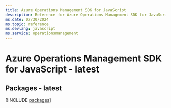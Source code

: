 ```yaml
---
title: Azure Operations Management SDK for JavaScript
description: Reference for Azure Operations Management SDK for JavaScript
ms.date: 07/30/2024
ms.topic: reference
ms.devlang: javascript
ms.service: operationsmanagement
---
```

# Azure Operations Management SDK for JavaScript - latest
## Packages - latest
[!INCLUDE [packages](operations-management-index.md)]